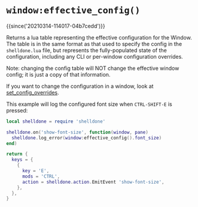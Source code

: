 # `window:effective_config()`

{{since('20210314-114017-04b7cedd')}}

Returns a lua table representing the effective configuration for the Window.
The table is in the same format as that used to specify the config in
the `shelldone.lua` file, but represents the fully-populated state of the
configuration, including any CLI or per-window configuration overrides.

Note: changing the config table will NOT change the effective window config;
it is just a copy of that information.

If you want to change the configuration in a window, look at [set_config_overrides](set_config_overrides.md).

This example will log the configured font size when `CTRL-SHIFT-E` is pressed:

```lua
local shelldone = require 'shelldone'

shelldone.on('show-font-size', function(window, pane)
  shelldone.log_error(window:effective_config().font_size)
end)

return {
  keys = {
    {
      key = 'E',
      mods = 'CTRL',
      action = shelldone.action.EmitEvent 'show-font-size',
    },
  },
}
```
